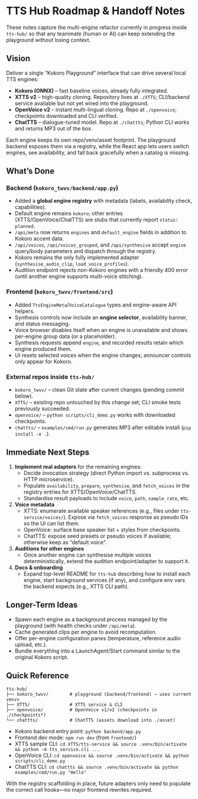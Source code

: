 # TTS Hub Roadmap & Handoff Notes

These notes capture the multi-engine refactor currently in progress inside `tts-hub/` so that any teammate (human or AI) can keep extending the playground without losing context.

## Vision

Deliver a single “Kokoro Playground” interface that can drive several local TTS engines:

- **Kokoro (ONNX)** – fast baseline voices, already fully integrated.
- **XTTS v2** – high-quality cloning. Repository lives at `./XTTS`; CLI/backend service available but not yet wired into the playground.
- **OpenVoice v2** – instant multi-lingual cloning. Repo at `./openvoice`; checkpoints downloaded and CLI verified.
- **ChatTTS** – dialogue-tuned model. Repo at `./chattts`; Python CLI works and returns MP3 out of the box.

Each engine keeps its own repo/venv/asset footprint. The playground backend exposes them via a registry, while the React app lets users switch engines, see availability, and fall back gracefully when a catalog is missing.

## What’s Done

### Backend (`kokoro_twvv/backend/app.py`)
- Added a **global engine registry** with metadata (labels, availability check, capabilities).
- Default engine remains `kokoro`; other entries (XTTS/OpenVoice/ChatTTS) are stubs that currently report `status: planned`.
- `/api/meta` now returns `engines` and `default_engine` fields in addition to Kokoro accent data.
- `/api/voices`, `/api/voices_grouped`, and `/api/synthesise` accept `engine` query/body parameters and dispatch through the registry.
- Kokoro remains the only fully implemented adapter (`synthesise_audio_clip`, `load_voice_profiles`).
- Audition endpoint rejects non-Kokoro engines with a friendly 400 error (until another engine supports multi-voice stitching).

### Frontend (`kokoro_twvv/frontend/src`)
- Added `TtsEngineMeta`/`VoiceCatalogue` types and engine-aware API helpers.
- Synthesis controls now include an **engine selector**, availability banner, and status messaging.
- Voice browser disables itself when an engine is unavailable and shows per-engine group data (or a placeholder).
- Synthesis requests append `engine`, and recorded results retain which engine produced them.
- UI resets selected voices when the engine changes; announcer controls only appear for Kokoro.

### External repos inside `tts-hub/`
- `kokoro_twvv/` – clean Git state after current changes (pending commit below).
- `XTTS/` – existing repo untouched by this change set; CLI smoke tests previously succeeded.
- `openvoice/` – `python scripts/cli_demo.py` works with downloaded checkpoints.
- `chattts/` – `examples/cmd/run.py` generates MP3 after editable install (`pip install -e .`).

## Immediate Next Steps

1. **Implement real adapters** for the remaining engines:
   - Decide invocation strategy (direct Python import vs. subprocess vs. HTTP microservice).
   - Populate `availability`, `prepare`, `synthesise`, and `fetch_voices` in the registry entries for XTTS/OpenVoice/ChatTTS.
   - Standardise result payloads to include `voice`, `path`, `sample_rate`, etc.
2. **Voice metadata**
   - XTTS: enumerate available speaker references (e.g., files under `tts-service/voices/`). Expose via `fetch_voices` response as pseudo IDs so the UI can list them.
   - OpenVoice: surface base speaker list + styles from checkpoints.
   - ChatTTS: expose seed presets or pseudo voices if available; otherwise keep as “default voice”.
3. **Auditions for other engines**
   - Once another engine can synthesise multiple voices deterministically, extend the audition endpoint/adapter to support it.
4. **Docs & onboarding**
   - Expand top-level README for `tts-hub` describing how to install each engine, start background services (if any), and configure env vars the backend expects (e.g., XTTS CLI path).

## Longer-Term Ideas

- Spawn each engine as a background process managed by the playground (with health checks under `/api/meta`).
- Cache generated clips per engine to avoid recomputation.
- Offer per-engine configuration panes (temperature, reference audio upload, etc.).
- Bundle everything into a LaunchAgent/Start command similar to the original Kokoro script.

## Quick Reference

```
tts-hub/
├── kokoro_twvv/        # playground (backend/frontend) – uses current venvs
├── XTTS/               # XTTS service & CLI
├── openvoice/          # OpenVoice v1/v2 (checkpoints in ./checkpoints*)
└── chattts/            # ChatTTS (assets download into ./asset)
```

- Kokoro backend entry point: `python backend/app.py`
- Frontend dev mode: `npm run dev` (from `frontend/`)
- XTTS sample CLI: `cd XTTS/tts-service && source .venv/bin/activate && python -m tts_service.cli ...`
- OpenVoice CLI: `cd openvoice && source .venv/bin/activate && python scripts/cli_demo.py`
- ChatTTS CLI: `cd chattts && source .venv/bin/activate && python examples/cmd/run.py "Hello"`

With the registry scaffolding in place, future adapters only need to populate the correct call hooks—no major frontend rewrites required.
